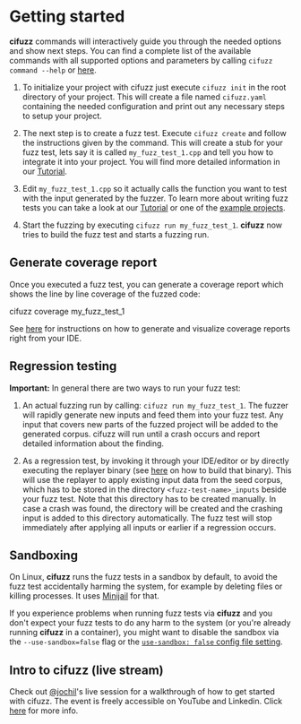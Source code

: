 # Getting started

**cifuzz** commands will interactively guide you through the needed
options and show next steps. You can find a complete list of the available
commands with all supported options and parameters by calling `cifuzz command
--help` or
[here](https://github.com/CodeIntelligenceTesting/cifuzz/wiki/cifuzz).

1. To initialize your project with cifuzz just execute `cifuzz init` in the root
directory of your project. This will create a file named `cifuzz.yaml`
containing the needed configuration and print out any necessary steps to setup
your project.

2. The next step is to create a fuzz test. Execute `cifuzz create` and follow
the instructions given by the command. This will create a stub for your fuzz
test, lets say it is called `my_fuzz_test_1.cpp` and tell you how to integrate
it into your project. You will find more detailed information in our
[Tutorial](How-To-Write-A-Fuzz-Test.md).

3. Edit `my_fuzz_test_1.cpp` so it actually calls the function you want to test
with the input generated by the fuzzer. To learn more about writing fuzz tests
you can take a look at our [Tutorial](How-To-Write-A-Fuzz-Test.md) or one
of the [example projects](../examples).

4. Start the fuzzing by executing `cifuzz run my_fuzz_test_1`.
**cifuzz** now tries to build the fuzz test and starts a fuzzing run.

## Generate coverage report

Once you executed a fuzz test, you can generate a coverage report which shows
the line by line coverage of the fuzzed code:

cifuzz coverage my_fuzz_test_1

See [here](Coverage-ide-integrations.md) for instructions on how to
generate and visualize coverage reports right from your IDE.

## Regression testing

**Important:** In general there are two ways to run your fuzz test:

1. An actual fuzzing run by calling: `cifuzz run my_fuzz_test_1`.  The fuzzer
will rapidly generate new inputs and feed them into your fuzz test. Any input
that covers new parts of the fuzzed project will be added to the generated
corpus. cifuzz will run until a crash occurs and report detailed information
about the finding.

2. As a regression test, by invoking it through your IDE/editor or by directly
executing the replayer binary (see
[here](How-To-Write-A-Fuzz-Test.md#regression-test--replayer) on how to
build that binary).  This will use the replayer to apply existing input data
from the seed corpus, which has to be stored in the directory
`<fuzz-test-name>_inputs` beside your fuzz test. Note that this directory has to
be created manually. In case a crash was found, the directory will be created
and the crashing input is added to this directory automatically.  The fuzz test
will stop immediately after applying all inputs or earlier if a regression
occurs.


## Sandboxing

On Linux, **cifuzz** runs the fuzz tests in a sandbox by default, to avoid the
fuzz test accidentally harming the system, for example by deleting files or
killing processes. It uses
[Minijail](https://google.github.io/minijail/minijail0.1.html) for that.

If you experience problems when running fuzz tests via **cifuzz** and you don't
expect your fuzz tests to do any harm to the system (or you're already running
**cifuzz** in a container), you might want to disable the sandbox via the
`--use-sandbox=false` flag or the [`use-sandbox: false` config file
setting](docs/Configuration.md#use-sandbox).

## Intro to cifuzz (live stream)

Check out [@jochil](https://github.com/jochil)'s live session for a walkthrough of how to get started with cifuzz. The event is freely accessible on YouTube and Linkedin. Click [here](https://www.code-intelligence.com/webinar/uncovering-hidden-bugs-and-vulnerabilities) for more info.